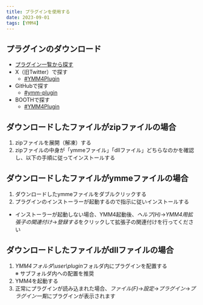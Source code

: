 ```yaml
---
title: プラグインを使用する
date: 2023-09-01
tags: [YMM4]
---
```

## プラグインのダウンロード
- [プラグイン一覧から探す](../../index.md#プラグイン)
- X（旧Twitter）で探す
  - [#YMM4Plugin](https://twitter.com/search?q=%23YMM4Plugin)
- GitHubで探す
  - [#ymm-plugin](https://github.com/topics/ymm4-plugin)
- BOOTHで探す
  - [#YMM4Plugin](https://booth.pm/ja/items?tags%5B%5D=YMM4Plugin)

## ダウンロードしたファイルがzipファイルの場合
1. zipファイルを展開（解凍）する
1. zipファイルの中身が「ymmeファイル」「dllファイル」どちらなのかを確認し、以下の手順に従ってインストールする

## ダウンロードしたファイルがymmeファイルの場合
1. ダウンロードしたymmeファイルをダブルクリックする
1. プラグインのインストーラーが起動するので指示に従いインストールする
  - インストーラーが起動しない場合、YMM4起動後、*ヘルプ(H)*→*YMM4用拡張子の関連付け*→*登録する*をクリックして拡張子の関連付けを行ってください

## ダウンロードしたファイルがdllファイルの場合
1. *YMM4フォルダ\user\plugin*フォルダ内にプラグインを配置する  
   ※ サブフォルダ内への配置を推奨
1. YMM4を起動する
1. 正常にプラグインが読み込まれた場合、*ファイル(F)*→*設定*→*プラグイン*→*プラグイン一覧*にプラグインが表示されます